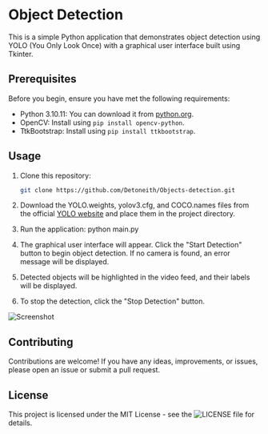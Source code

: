 # Object Detection

This is a simple Python application that demonstrates object detection using YOLO (You Only Look Once) with a graphical user interface built using Tkinter.

## Prerequisites

Before you begin, ensure you have met the following requirements:

- Python 3.10.11: You can download it from [python.org](https://www.python.org/downloads/).
- OpenCV: Install using `pip install opencv-python`.
- TtkBootstrap: Install using `pip install ttkbootstrap`.

## Usage

1. Clone this repository:

   ```bash
   git clone https://github.com/Detoneith/Objects-detection.git

2. Download the YOLO.weights, yolov3.cfg, and COCO.names files from the official [YOLO website](https://github.com/AlexeyAB/darknet) and place them in the project directory.

3. Run the application: python main.py

4. The graphical user interface will appear. Click the "Start Detection" button to begin object detection. If no camera is found, an error message will be displayed.

5. Detected objects will be highlighted in the video feed, and their labels will be displayed.

6. To stop the detection, click the "Stop Detection" button.

![Screenshot](screenshot/Capture.PNG)


## Contributing
Contributions are welcome! If you have any ideas, improvements, or issues, please open an issue or submit a pull request.

## License
This project is licensed under the MIT License - see the ![LICENSE](LICENSE) file for details.
